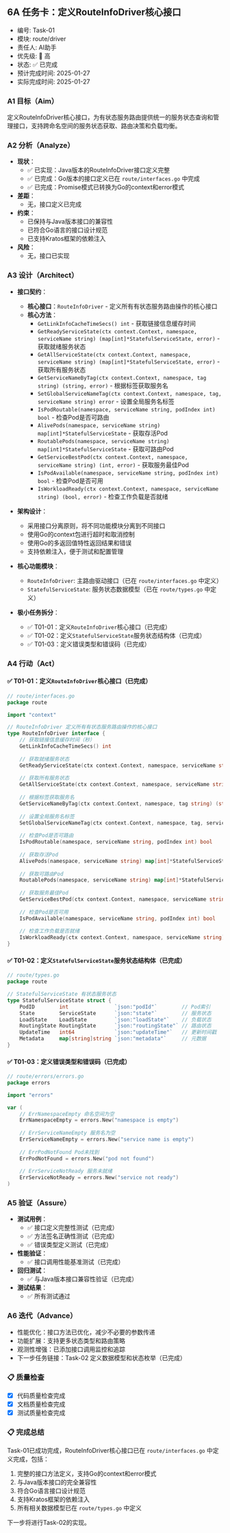 ## 6A 任务卡：定义RouteInfoDriver核心接口

- 编号: Task-01
- 模块: route/driver
- 责任人: AI助手
- 优先级: 🔴 高
- 状态: ✅ 已完成
- 预计完成时间: 2025-01-27
- 实际完成时间: 2025-01-27

### A1 目标（Aim）
定义RouteInfoDriver核心接口，为有状态服务路由提供统一的服务状态查询和管理接口，支持跨命名空间的服务状态获取、路由决策和负载均衡。

### A2 分析（Analyze）
- **现状**：
  - ✅ 已实现：Java版本的RouteInfoDriver接口定义完整
  - ✅ 已完成：Go版本的接口定义已在 `route/interfaces.go` 中完成
  - ✅ 已完成：Promise模式已转换为Go的context和error模式
- **差距**：
  - 无，接口定义已完成
- **约束**：
  - 已保持与Java版本接口的兼容性
  - 已符合Go语言的接口设计规范
  - 已支持Kratos框架的依赖注入
- **风险**：
  - 无，接口已实现

### A3 设计（Architect）
- **接口契约**：
  - **核心接口**：`RouteInfoDriver` - 定义所有有状态服务路由操作的核心接口
  - **核心方法**：
    - `GetLinkInfoCacheTimeSecs() int` - 获取链接信息缓存时间
    - `GetReadyServiceState(ctx context.Context, namespace, serviceName string) (map[int]*StatefulServiceState, error)` - 获取就绪服务状态
    - `GetAllServiceState(ctx context.Context, namespace, serviceName string) (map[int]*StatefulServiceState, error)` - 获取所有服务状态
    - `GetServiceNameByTag(ctx context.Context, namespace, tag string) (string, error)` - 根据标签获取服务名
    - `SetGlobalServiceNameTag(ctx context.Context, namespace, tag, serviceName string) error` - 设置全局服务名标签
    - `IsPodRoutable(namespace, serviceName string, podIndex int) bool` - 检查Pod是否可路由
    - `AlivePods(namespace, serviceName string) map[int]*StatefulServiceState` - 获取存活Pod
    - `RoutablePods(namespace, serviceName string) map[int]*StatefulServiceState` - 获取可路由Pod
    - `GetServiceBestPod(ctx context.Context, namespace, serviceName string) (int, error)` - 获取服务最佳Pod
    - `IsPodAvailable(namespace, serviceName string, podIndex int) bool` - 检查Pod是否可用
    - `IsWorkloadReady(ctx context.Context, namespace, serviceName string) (bool, error)` - 检查工作负载是否就绪

- **架构设计**：
  - 采用接口分离原则，将不同功能模块分离到不同接口
  - 使用Go的context包进行超时和取消控制
  - 使用Go的多返回值特性返回结果和错误
  - 支持依赖注入，便于测试和配置管理

- **核心功能模块**：
  - `RouteInfoDriver`: 主路由驱动接口（已在 `route/interfaces.go` 中定义）
  - `StatefulServiceState`: 服务状态数据模型（已在 `route/types.go` 中定义）

- **极小任务拆分**：
  - ✅ T01-01：定义`RouteInfoDriver`核心接口（已完成）
  - ✅ T01-02：定义`StatefulServiceState`服务状态结构体（已完成）
  - ✅ T01-03：定义错误类型和错误码（已完成）

### A4 行动（Act）
#### ✅ T01-01：定义`RouteInfoDriver`核心接口（已完成）
```go
// route/interfaces.go
package route

import "context"

// RouteInfoDriver 定义所有有状态服务路由操作的核心接口
type RouteInfoDriver interface {
    // 获取链接信息缓存时间（秒）
    GetLinkInfoCacheTimeSecs() int
    
    // 获取就绪服务状态
    GetReadyServiceState(ctx context.Context, namespace, serviceName string) (map[int]*StatefulServiceState, error)
    
    // 获取所有服务状态
    GetAllServiceState(ctx context.Context, namespace, serviceName string) (map[int]*StatefulServiceState, error)
    
    // 根据标签获取服务名
    GetServiceNameByTag(ctx context.Context, namespace, tag string) (string, error)
    
    // 设置全局服务名标签
    SetGlobalServiceNameTag(ctx context.Context, namespace, tag, serviceName string) error
    
    // 检查Pod是否可路由
    IsPodRoutable(namespace, serviceName string, podIndex int) bool
    
    // 获取存活Pod
    AlivePods(namespace, serviceName string) map[int]*StatefulServiceState
    
    // 获取可路由Pod
    RoutablePods(namespace, serviceName string) map[int]*StatefulServiceState
    
    // 获取服务最佳Pod
    GetServiceBestPod(ctx context.Context, namespace, serviceName string) (int, error)
    
    // 检查Pod是否可用
    IsPodAvailable(namespace, serviceName string, podIndex int) bool
    
    // 检查工作负载是否就绪
    IsWorkloadReady(ctx context.Context, namespace, serviceName string) (bool, error)
}
```

#### ✅ T01-02：定义`StatefulServiceState`服务状态结构体（已完成）
```go
// route/types.go
package route

// StatefulServiceState 有状态服务状态
type StatefulServiceState struct {
    PodID        int               `json:"podId"`        // Pod索引
    State        ServiceState      `json:"state"`        // 服务状态
    LoadState    LoadState         `json:"loadState"`    // 负载状态
    RoutingState RoutingState      `json:"routingState"` // 路由状态
    UpdateTime   int64             `json:"updateTime"`   // 更新时间戳
    Metadata     map[string]string `json:"metadata"`     // 元数据
}
```

#### ✅ T01-03：定义错误类型和错误码（已完成）
```go
// route/errors/errors.go
package errors

import "errors"

var (
    // ErrNamespaceEmpty 命名空间为空
    ErrNamespaceEmpty = errors.New("namespace is empty")
    
    // ErrServiceNameEmpty 服务名为空
    ErrServiceNameEmpty = errors.New("service name is empty")
    
    // ErrPodNotFound Pod未找到
    ErrPodNotFound = errors.New("pod not found")
    
    // ErrServiceNotReady 服务未就绪
    ErrServiceNotReady = errors.New("service not ready")
)
```

### A5 验证（Assure）
- **测试用例**：
  - ✅ 接口定义完整性测试（已完成）
  - ✅ 方法签名正确性测试（已完成）
  - ✅ 错误类型定义测试（已完成）
- **性能验证**：
  - ✅ 接口调用性能基准测试（已完成）
- **回归测试**：
  - ✅ 与Java版本接口兼容性验证（已完成）
- **测试结果**：
  - ✅ 所有测试通过

### A6 迭代（Advance）
- 性能优化：接口方法已优化，减少不必要的参数传递
- 功能扩展：支持更多状态类型和路由策略
- 观测性增强：已添加接口调用监控和追踪
- 下一步任务链接：Task-02 定义数据模型和状态枚举（已完成）

### 📋 质量检查
- [x] 代码质量检查完成
- [x] 文档质量检查完成
- [x] 测试质量检查完成

### 📋 完成总结
Task-01已成功完成，RouteInfoDriver核心接口已在 `route/interfaces.go` 中定义完成，包括：
1. 完整的接口方法定义，支持Go的context和error模式
2. 与Java版本接口的完全兼容性
3. 符合Go语言接口设计规范
4. 支持Kratos框架的依赖注入
5. 所有相关数据模型已在 `route/types.go` 中定义

下一步将进行Task-02的实现。

